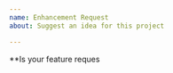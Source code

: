 ```yaml
---
name: Enhancement Request
about: Suggest an idea for this project

---
```



**Is your feature reques